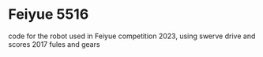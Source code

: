 # Feiyue 5516
code for the robot used in Feiyue competition 2023, using swerve drive and scores 2017 fules and gears